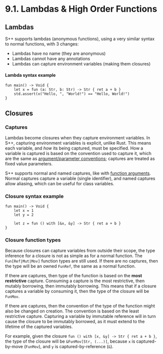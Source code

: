 # 9.1. Lambdas & High Order Functions

## Lambdas
S++ supports lambdas (anonymous functions), using a very similar syntax to normal functions, with 3 changes:
- Lambdas have no name (they are anonymous)
- Lambdas cannot have any annotations
- Lambdas can capture environment variables (making them closures)

#### Lambda syntax example
```s++
fun main() -> Void {
    let x = fun (a: Str, b: Str) -> Str { ret a + b }
    std.assert(x("Hello, ", "World!") == "Hello, World!")
}
```

## Closures
### Captures
Lambdas become closures when they capture environment variables. In S++, capturing environment variables is explicit, 
unlike Rust. This means each variable, and _how_ its being captured, must be specified. How a variable is captured 
is based on the convention used to capture it, which are the same as
[argument/parameter conventions](3-3-Functions.md#function-parameter-conventions); captures are treated as fixed 
value parameters.

S++ supports normal and named captures, like with [function arguments](3-3-Functions.md#calling-functions). Normal 
captures capture a variable (single identifier), and named captures allow aliasing, which can be useful for class 
variables.

### Closure syntax example
```s++
fun main() -> Void {
    let x = 1
    let y = 2
    
    let z = fun () with [&x, &y] -> Str { ret a + b }
}
```

### Closure function types
Because closures can capture variables from outside their scope, the type inference for a closure is not as simple as
for a normal function. The `Fun[Ref|Mut|Mov]` function types are still used. If there are no captures, then the type 
will be an owned `FunRef`, the same as a normal function.

If there are captures, then type of the function is based on the **most restrictive** capture. Consuming a capture 
is the most restrictive, then mutably borrowing, then immutably borrowing. This means that if a closure captures a 
variable by consuming it, then the type of the closure will be `FunMov`.

If there are captures, then the convention of the type of the function might also be changed on creation. The 
convention is based on the least restrictive capture. Capturing a variable by immutable reference will in turn cause 
the closure to be immutably borrowed, as it must extend to the lifetime of the captured variables.

For example, given the closure `fun () with [x, &y] -> Str { ret a + b }`, the type of the closure will be
`&FunMov[Str, (...)]`, because `x` is captured-by-move (`FunMov`), and `y` is captured-by-reference (`&`).
